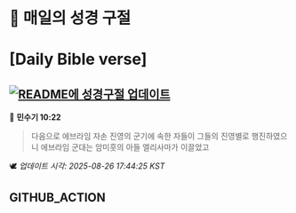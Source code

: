 # 🙏 매일의 성경 구절
# [Daily Bible verse]
## [![README에 성경구절 업데이트](https://github.com/DONGSUKA/first_test/actions/workflows/update-readme-bible.yml/badge.svg)](https://github.com/DONGSUKA/first_test/actions/workflows/update-readme-bible.yml)
<!-- START_BIBLE_VERSE -->
📖 **민수기 10:22**
> 다음으로 에브라임 자손 진영의 군기에 속한 자들이 그들의 진영별로 행진하였으니 에브라임 군대는 암미훗의 아들 엘리사마가 이끌었고

🕊️ _업데이트 시각: 2025-08-26 17:44:25 KST_
  <!-- END_BIBLE_VERSE -->
## GITHUB_ACTION

